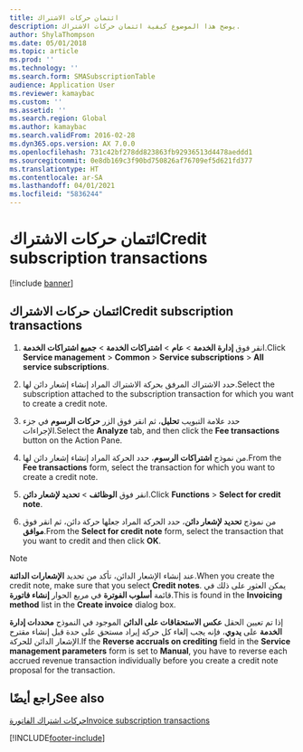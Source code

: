 ```yaml
---
title: ائتمان حركات الاشتراك
description: يوضح هذا الموضوع كيفية ائتمان حركات الاشتراك.
author: ShylaThompson
ms.date: 05/01/2018
ms.topic: article
ms.prod: ''
ms.technology: ''
ms.search.form: SMASubscriptionTable
audience: Application User
ms.reviewer: kamaybac
ms.custom: ''
ms.assetid: ''
ms.search.region: Global
ms.author: kamaybac
ms.search.validFrom: 2016-02-28
ms.dyn365.ops.version: AX 7.0.0
ms.openlocfilehash: 731c42bf278dd823863fb92936513d4478aeddd1
ms.sourcegitcommit: 0e8db169c3f90bd750826af76709ef5d621fd377
ms.translationtype: HT
ms.contentlocale: ar-SA
ms.lasthandoff: 04/01/2021
ms.locfileid: "5836244"
---
```

# <a name="credit-subscription-transactions"></a><span data-ttu-id="c4b61-103">ائتمان حركات الاشتراك</span><span class="sxs-lookup"><span data-stu-id="c4b61-103">Credit subscription transactions</span></span> 

[!include [banner](../includes/banner.md)]


## <a name="credit-subscription-transactions"></a><span data-ttu-id="c4b61-104">ائتمان حركات الاشتراك</span><span class="sxs-lookup"><span data-stu-id="c4b61-104">Credit subscription transactions</span></span>

1.  <span data-ttu-id="c4b61-105">انقر فوق **إدارة الخدمة** \> **عام** \> **اشتراكات الخدمة** \> **جميع اشتراكات الخدمة**.</span><span class="sxs-lookup"><span data-stu-id="c4b61-105">Click **Service management** \> **Common** \> **Service subscriptions** \> **All service subscriptions**.</span></span>

2.  <span data-ttu-id="c4b61-106">حدد الاشتراك المرفق بحركة الاشتراك المراد إنشاء إشعار دائن لها.</span><span class="sxs-lookup"><span data-stu-id="c4b61-106">Select the subscription attached to the subscription transaction for which you want to create a credit note.</span></span>

3.  <span data-ttu-id="c4b61-107">حدد علامة التبويب **تحليل**، ثم انقر فوق الزر **حركات الرسوم** في جزء الإجراءات.</span><span class="sxs-lookup"><span data-stu-id="c4b61-107">Select the **Analyze** tab, and then click the **Fee transactions** button on the Action Pane.</span></span>

4.  <span data-ttu-id="c4b61-108">من نموذج **اشتراكات الرسوم**، حدد الحركة المراد إنشاء إشعار دائن لها.</span><span class="sxs-lookup"><span data-stu-id="c4b61-108">From the **Fee transactions** form, select the transaction for which you want to create a credit note.</span></span>

5.  <span data-ttu-id="c4b61-109">‏‏انقر فوق **الوظائف** \> **تحديد لإشعار دائن**.</span><span class="sxs-lookup"><span data-stu-id="c4b61-109">Click **Functions** \> **Select for credit note**.</span></span>

6.  <span data-ttu-id="c4b61-110">من نموذج **تحديد لإشعار دائن**، حدد الحركة المراد جعلها حركة دائن، ثم انقر فوق **موافق**.</span><span class="sxs-lookup"><span data-stu-id="c4b61-110">From the **Select for credit note** form, select the transaction that you want to credit and then click **OK**.</span></span>


> [!NOTE]
> <P><span data-ttu-id="c4b61-111">عند إنشاء الإشعار الدائن، تأكد من تحديد <STRONG>الإشعارات الدائنة</STRONG>.</span><span class="sxs-lookup"><span data-stu-id="c4b61-111">When you create the credit note, make sure that you select <STRONG>Credit notes</STRONG>.</span></span> <span data-ttu-id="c4b61-112">يمكن العثور على ذلك في قائمة <STRONG>أسلوب الفوترة</STRONG> في مربع الحوار <STRONG>إنشاء فاتورة</STRONG>.</span><span class="sxs-lookup"><span data-stu-id="c4b61-112">This is found in the <STRONG>Invoicing method</STRONG> list in the <STRONG>Create invoice</STRONG> dialog box.</span></span></P>

<span data-ttu-id="c4b61-113">إذا تم تعيين الحقل **‏‫عكس الاستحقاقات على الدائن‬** الموجود في النموذج **محددات إدارة الخدمة** على **يدوي**، فإنه يجب إلغاء كل حركة إيراد مستحق على حدة قبل إنشاء مقترح الإشعار الدائن للحركة.</span><span class="sxs-lookup"><span data-stu-id="c4b61-113">If the **Reverse accruals on crediting** field in the **Service management parameters** form is set to **Manual**, you have to reverse each accrued revenue transaction individually before you create a credit note proposal for the transaction.</span></span>

## <a name="see-also"></a><span data-ttu-id="c4b61-114">راجع أيضًا</span><span class="sxs-lookup"><span data-stu-id="c4b61-114">See also</span></span>

[<span data-ttu-id="c4b61-115">حركات اشتراك الفاتورة</span><span class="sxs-lookup"><span data-stu-id="c4b61-115">Invoice subscription transactions</span></span>](invoice-subscription-transactions.md)


 


[!INCLUDE[footer-include](../../includes/footer-banner.md)]